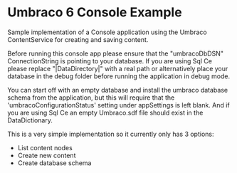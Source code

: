 Umbraco 6 Console Example
=======================

Sample implementation of a Console application using the Umbraco ContentService for creating and saving content.


Before running this console app please ensure that the "umbracoDbDSN" ConnectionString is pointing to your database.
If you are using Sql Ce please replace "|DataDirectory|" with a real path or alternatively place your database in the debug folder before running the application in debug mode.

You can start off with an empty database and install the umbraco database schema from the application, but this will require that the 'umbracoConfigurationStatus' setting under appSettings is left blank. And if you are using Sql Ce an empty Umbraco.sdf file should exist in the DataDictionary.

This is a very simple implementation so it currently only has 3 options:

- List content nodes
- Create new content
- Create database schema

